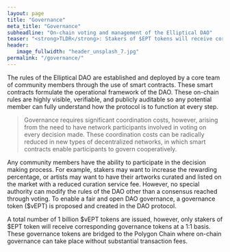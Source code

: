 ```yaml
---
layout: page
title: "Governance"
meta_title: "Governance"
subheadline: "On-chain voting and management of the Elliptical DAO"
teaser: "<strong>TLDR</strong>: Stakers of $EPT tokens will receive corresponding $vEPT governance tokens. Any participant can submit a DAO Improvement Proposal but only the $vEPT holders can vote on the proposal."
header:
   image_fullwidth: "header_unsplash_7.jpg"
permalink: "/governance/"
---
```

The rules of the Elliptical DAO are established and deployed by a core team of community members through the use of smart contracts. These smart contracts formulate the operational framework of the DAO. These on-chain rules are highly visible, verifiable, and publicly auditable so any potential member can fully understand how the protocol is to function at every step.

> Governance requires significant coordination costs, however, arising from the need to have network participants involved in voting on every decision made. These coordination costs can be radically reduced in new types of decentralized networks, in which smart contracts enable participants to govern cooperatively.

Any community members have the ability to participate in the decision making process. For example, stakers may want to increase the rewarding percentage, or artists may want to have their artworks curated and listed on the market with a reduced curation service fee. However, no special authority can modify the rules of the DAO other than a consensus reached through voting. To enable a fair and open DAO governance, a governance token ($vEPT) is proposed and created in the DAO protocol.

A total number of 1 billion $vEPT tokens are issued, however, only stakers of $EPT token will receive corresponding governance tokens at a 1:1 basis. These governance tokens are bridged to the Polygon Chain where on-chain governance can take place without substantial transaction fees.
